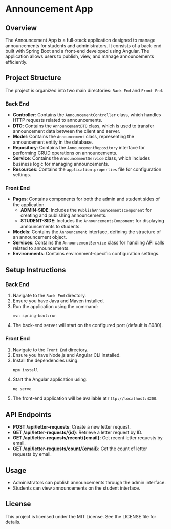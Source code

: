 # Announcement App

## Overview
The Announcement App is a full-stack application designed to manage announcements for students and administrators. It consists of a back-end built with Spring Boot and a front-end developed using Angular. The application allows users to publish, view, and manage announcements efficiently.

## Project Structure
The project is organized into two main directories: `Back End` and `Front End`.

### Back End
- **Controller**: Contains the `AnnouncementController` class, which handles HTTP requests related to announcements.
- **DTO**: Contains the `AnnouncementDTO` class, which is used to transfer announcement data between the client and server.
- **Model**: Contains the `Announcement` class, representing the announcement entity in the database.
- **Repository**: Contains the `AnnouncementRepository` interface for performing CRUD operations on announcements.
- **Service**: Contains the `AnnouncementService` class, which includes business logic for managing announcements.
- **Resources**: Contains the `application.properties` file for configuration settings.

### Front End
- **Pages**: Contains components for both the admin and student sides of the application.
  - **ADMIN-SIDE**: Includes the `PublishAnnouncementsComponent` for creating and publishing announcements.
  - **STUDENT-SIDE**: Includes the `AnnouncementsComponent` for displaying announcements to students.
- **Models**: Contains the `Announcement` interface, defining the structure of an announcement object.
- **Services**: Contains the `AnnouncementService` class for handling API calls related to announcements.
- **Environments**: Contains environment-specific configuration settings.

## Setup Instructions

### Back End
1. Navigate to the `Back End` directory.
2. Ensure you have Java and Maven installed.
3. Run the application using the command:
   ```
   mvn spring-boot:run
   ```
4. The back-end server will start on the configured port (default is 8080).

### Front End
1. Navigate to the `Front End` directory.
2. Ensure you have Node.js and Angular CLI installed.
3. Install the dependencies using:
   ```
   npm install
   ```
4. Start the Angular application using:
   ```
   ng serve
   ```
5. The front-end application will be available at `http://localhost:4200`.

## API Endpoints
- **POST /api/letter-requests**: Create a new letter request.
- **GET /api/letter-requests/{id}**: Retrieve a letter request by ID.
- **GET /api/letter-requests/recent/{email}**: Get recent letter requests by email.
- **GET /api/letter-requests/count/{email}**: Get the count of letter requests by email.

## Usage
- Administrators can publish announcements through the admin interface.
- Students can view announcements on the student interface.

## License
This project is licensed under the MIT License. See the LICENSE file for details.